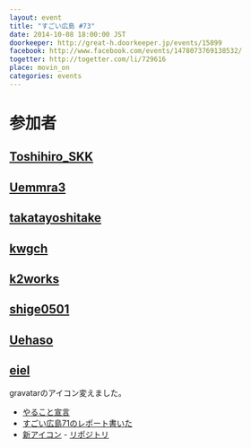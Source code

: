 ```yaml
---
layout: event
title: "すごい広島 #73"
date: 2014-10-08 18:00:00 JST
doorkeeper: http://great-h.doorkeeper.jp/events/15899
facebook: http://www.facebook.com/events/1478073769138532/
togetter: http://togetter.com/li/729616
place: movin_on
categories: events
---
```


# 参加者


## [Toshihiro_SKK](http://twitter.com/Toshihiro_SKK)


## [Uemmra3](https://github.com/Uemmra3)


## [takatayoshitake](http://twitter.com/takatayoshitake)


## [kwgch](https://github.com/kwgch)


## [k2works](https://github.com/k2works)


## [shige0501](https://github.com/shige0501)


## [Uehaso](https://twitter.com/uehaso)


## [eiel](http://eiel.info/)

gravatarのアイコン変えました。

* [やること宣言](https://github.com/great-h/great-h.github.io/issues/1284)
* [すごい広島71のレポート書いた](https://www.facebook.com/great.hiroshima/posts/462804380528879)
* [新アイコン](https://github.com/eiel/eiel-logo/blob/master/gravatar.png) - [リポジトリ](https://github.com/eiel/eiel-logo)
